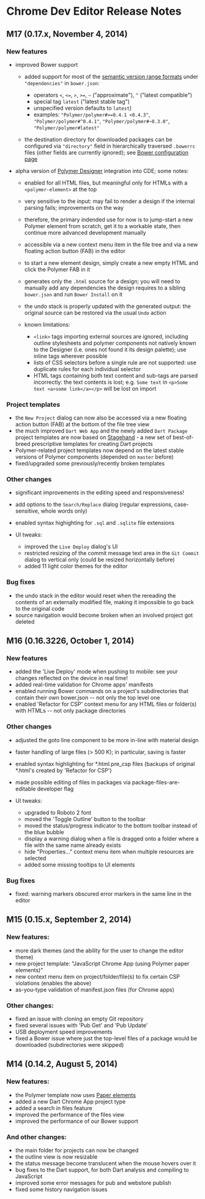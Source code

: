 # Chrome Dev Editor Release Notes

## M17 (0.17.x, November 4, 2014)

### New features
- improved Bower support

    - added support for most of the [semantic version range formats](http://semver.org/) under `"dependencies"` in `bower.json`:

        - operators `<`, `<=`, `>`, `>=`, `~` ("approximate"), `^` ("latest compatible")
        - special tag `latest` ("latest stable tag")
        - unspecified version defaults to `latest`)
        - examples: `"Polymer/polymer#>=0.4.1 <0.4.3"`, `"Polymer/polymer#^0.4.1"`, `"Polymer/polymer#~0.3.0"`, `"Polymer/polymer#latest"`

    - the destination directory for downloaded packages can be configured via `"directory"` field in hierarchically traversed `.bowerrc` files (other fields are currently ignored); see [Bower configuration page](http://bower.io/config/)

- alpha version of [Polymer Designer](https://www.polymer-project.org/tools/designer/) integration into CDE; some notes:

    - enabled for all HTML files, but meaningful only for HTMLs with a `<polymer-element>` at the top
    - very sensitive to the input: may fail to render a design if the internal parsing fails; improvements on the way
    - therefore, the primary indended use for now is to jump-start a new Polymer element from scratch, get it to a workable state, then continue more advanced development manually
    - accessible via a new context menu item in the file tree and via a new floating action button (FAB) in the editor
    - to start a new element design, simply create a new empty HTML and click the Polymer FAB in it
    - generates only the `.html` source for a design; you will need to manually add any dependencies the design requires to a sibling `bower.json` and run `Bower Install` on it
    - the undo stack is properly updated with the generated output: the original source can be restored via the usual `Undo` action
    - known limitations:

        - `<link>` tags importing external sources are ignored, including outline stylesheets and polymer components not natively known to the Designer (i.e. ones not found it its design palette); use inline tags wherever possible
        - lists of CSS selectors before a single rule are not supported: use duplicate rules for each individual selector
        - HTML tags containing both text content and sub-tags are parsed incorrectly: the text contents is lost; e.g. `Some text` in `<p>Some text <a>some link</a></p>` will be lost on import

### Project templates
- the `New Project` dialog can now also be accessed via a new floating action button (FAB) at the bottom of the file tree view
- the much improved `Dart Web App` and the newly added `Dart Package` project templates are now based on [Stagehand](http://stagehand.pub/) - a new set of best-of-breed prescriptive templates for creating Dart projects
- Polymer-related project templates now depend on the latest stable versions of Polymer components (depended on `master` before)
- fixed/upgraded some previously/recently broken templates

### Other changes
- significant improvements in the editing speed and responsiveness!
- add options to the `Search/Replace` dialog (regular expressions, case-sensitive, whole words only)
- enabled syntax highighting for `.sql` and `.sqlite` file extensions

- UI tweaks:

    - improved the `Live Deploy` dialog's UI
    - restricted resizing of the commit message text area in the `Git Commit` dialog to vertical only (could be resized horizontally before)
    - added 11 light color themes for the editor

### Bug fixes
- the undo stack in the editor would reset when the rereading the contents of an externally modified file, making it impossible to go back to the original code
- source navigation would become broken when an involved project got deleted

## M16 (0.16.3226, October 1, 2014)
### New features
- added the 'Live Deploy' mode when pushing to mobile: see your changes reflected on the device in real time!
- added real-time validation for Chrome apps' manifests
- enabled running Bower commands on a project's subdirectories that contain their own bower.json -- not only the top level one
- enabled 'Refactor for CSP' context menu for any HTML files or folder(s) with HTMLs -- not only package directories

### Other changes
- adjusted the goto line component to be more in-line with material design
- faster handling of large files (> 500 K); in particular, saving is faster
- enabled syntax highlighting for *.html.pre_csp files (backups of original *.html's created by 'Refactor for CSP')
- made possible editing of files in packages via package-files-are-editable developer flag
- UI tweaks:

    - upgraded to Roboto 2 font
    - moved the 'Toggle Outline' button to the toolbar
    - moved the status/progress indicator to the bottom toolbar instead of the blue bubble
    - display a warning dialog when a file is dragged onto a folder where a file with the same name already exists
    - hide "Properties..." context menu item when multiple resources are selected
    - added some missing tooltips to UI elements

### Bug fixes
- fixed: warning markers obscured error markers in the same line in the editor

## M15 (0.15.x, September 2, 2014)
### New features:
- more dark themes (and the ability for the user to change the editor theme)
- new project template: "JavaScript Chrome App (using Polymer paper elements)"
- new context menu item on project/folder/file(s) to fix certain CSP violations (enables the above)
- as-you-type validation of manifest.json files (for Chrome apps)

### Other changes:
- fixed an issue with cloning an empty Git repository
- fixed several issues with 'Pub Get' and 'Pub Update'
- USB deployment speed improvements
- fixed a Bower issue where just the top-level files of a package would be downloaded (subdirectories were skipped)

## M14 (0.14.2, August 5, 2014)
### New features:
- the Polymer template now uses [Paper elements](http://www.polymer-project.org/docs/elements/material.html)
- added a new Dart Chrome App project type
- added a search in files feature
- improved the performance of the files view
- improved the performance of our Bower support

### And other changes:
- the main folder for projects can now be changed
- the outline view is now resizable
- the status message become translucent when the mouse hovers over it
- bug fixes to the Dart support, for both Dart analysis and compiling to JavaScript
- improved some error messages for pub and webstore publish
- fixed some history navigation issues
